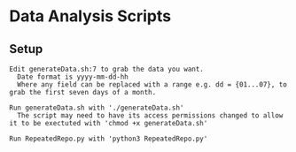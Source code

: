# Data Analysis Scripts

## Setup

    Edit generateData.sh:7 to grab the data you want.
      Date format is yyyy-mm-dd-hh
      Where any field can be replaced with a range e.g. dd = {01...07}, to grab the first seven days of a month.

    Run generateData.sh with './generateData.sh'
      The script may need to have its access permissions changed to allow it to be exectuted with 'chmod +x generateData.sh'

    Run RepeatedRepo.py with 'python3 RepeatedRepo.py'
